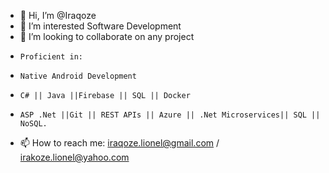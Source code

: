 - 👋 Hi, I’m @Iraqoze
- 👀 I’m interested Software Development
- 💞️ I’m looking to collaborate on any project
-     Proficient in:
-     Native Android Development 
-     C# || Java ||Firebase || SQL || Docker
-     ASP .Net ||Git || REST APIs || Azure || .Net Microservices|| SQL || NoSQL.
- 📫 How to reach me: iraqoze.lionel@gmail.com / irakoze.lionel@yahoo.com

<!---
Iraqoze/Iraqoze is a ✨ special ✨ repository because its `README.md` (this file) appears on your GitHub profile.
You can click the Preview link to take a look at your changes.
--->
